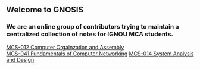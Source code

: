 ## Welcome to GNOSIS
### We are an online group of contributors trying to maintain a centralized collection of notes for IGNOU MCA students.

[MCS-012 Computer Orgainzation and Assembly](https://t1tan1um.github.io/GNOSIS/MCS012/)<br/>
[MCS-041 Fundamentals of Computer Networking](https://t1tan1um.github.io/GNOSIS/MCS041/)
[MCS-014 System Analysis and Design](https://t1tan1um.github.io/GNOSIS/MCS014/)
